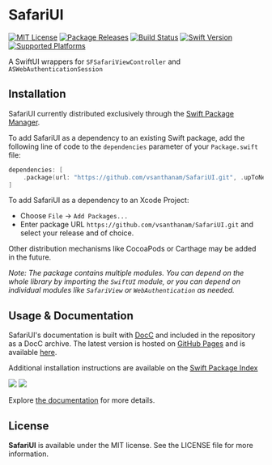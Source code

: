 # SafariUI

[![MIT License](https://img.shields.io/github/license/vsanthanam/SafariUI)](https://github.com/vsanthanam/SafariUI/blob/main/LICENSE)
[![Package Releases](https://img.shields.io/github/v/release/vsanthanam/SafariUI)](https://github.com/vsanthanam/SafariUI/releases)
[![Build Status](https://img.shields.io/github/actions/workflow/status/vsanthanam/SafariUI/xcodebuild-build-test.yml)](https://github.com/vsanthanam/SafariUI/actions)
[![Swift Version](https://img.shields.io/badge/swift-5.9-critical)](https://swift.org)
[![Supported Platforms](https://img.shields.io/badge/platform-iOS%2014.0%20%7C%20Catalyst%2014.0-lightgrey)](https://developer.apple.com)

A SwiftUI wrappers for `SFSafariViewController` and `ASWebAuthenticationSession`

## Installation

SafariUI currently distributed exclusively through the [Swift Package Manager](https://www.swift.org/package-manager/). 

To add SafariUI as a dependency to an existing Swift package, add the following line of code to the `dependencies` parameter of your `Package.swift` file:

```swift
dependencies: [
    .package(url: "https://github.com/vsanthanam/SafariUI.git", .upToNextMajor(from: "3.0.0"))
]
```

To add SafariUI as a dependency to an Xcode Project: 

- Choose `File` → `Add Packages...`
- Enter package URL `https://github.com/vsanthanam/SafariUI.git` and select your release and of choice.

Other distribution mechanisms like CocoaPods or Carthage may be added in the future.

*Note: The package contains multiple modules. You can depend on the whole library by importing the `SwiftUI` module, or you can depend on individual modules like `SafariView` or `WebAuthentication` as needed.*

## Usage & Documentation

SafariUI's documentation is built with [DocC](https://developer.apple.com/documentation/docc) and included in the repository as a DocC archive. The latest version is hosted on [GitHub Pages](https://pages.github.com) and is available [here](https://vsanthanam.github.io/SafariUI/docs/documentation/safariui).

Additional installation instructions are available on the [Swift Package Index](https://swiftpackageindex.com/vsanthanam/SafariUI)

[![](https://img.shields.io/endpoint?url=https%3A%2F%2Fswiftpackageindex.com%2Fapi%2Fpackages%2Fvsanthanam%2FSafariUI%2Fbadge%3Ftype%3Dswift-versions)](https://swiftpackageindex.com/vsanthanam/SafariUI)
[![](https://img.shields.io/endpoint?url=https%3A%2F%2Fswiftpackageindex.com%2Fapi%2Fpackages%2Fvsanthanam%2FSafariUI%2Fbadge%3Ftype%3Dplatforms)](https://swiftpackageindex.com/vsanthanam/SafariUI)

Explore [the documentation](https://vsanthanam.github.io/SafariUI/docs/documentation/safariui) for more details.

## License

**SafariUI** is available under the MIT license. See the LICENSE file for more information.
